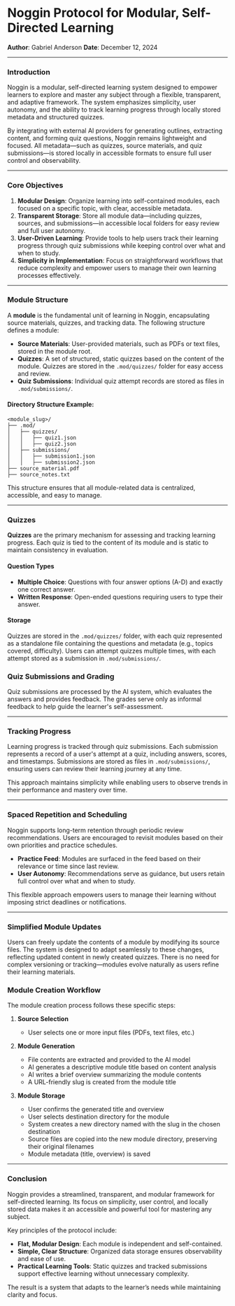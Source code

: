 # Noggin Protocol for Modular, Self-Directed Learning

**Author**: Gabriel Anderson
**Date**: December 12, 2024

---

### Introduction

Noggin is a modular, self-directed learning system designed to empower learners to explore and master any subject through a flexible, transparent, and adaptive framework. The system emphasizes simplicity, user autonomy, and the ability to track learning progress through locally stored metadata and structured quizzes.

By integrating with external AI providers for generating outlines, extracting content, and forming quiz questions, Noggin remains lightweight and focused. All metadata—such as quizzes, source materials, and quiz submissions—is stored locally in accessible formats to ensure full user control and observability.

---

### Core Objectives

1. **Modular Design**: Organize learning into self-contained modules, each focused on a specific topic, with clear, accessible metadata.
2. **Transparent Storage**: Store all module data—including quizzes, sources, and submissions—in accessible local folders for easy review and full user autonomy.
3. **User-Driven Learning**: Provide tools to help users track their learning progress through quiz submissions while keeping control over what and when to study.
4. **Simplicity in Implementation**: Focus on straightforward workflows that reduce complexity and empower users to manage their own learning processes effectively.

---

### Module Structure

A **module** is the fundamental unit of learning in Noggin, encapsulating source materials, quizzes, and tracking data. The following structure defines a module:

- **Source Materials**: User-provided materials, such as PDFs or text files, stored in the module root.
- **Quizzes**: A set of structured, static quizzes based on the content of the module. Quizzes are stored in the `.mod/quizzes/` folder for easy access and review.
- **Quiz Submissions**: Individual quiz attempt records are stored as files in `.mod/submissions/`.

#### Directory Structure Example:

```
<module_slug>/
├── .mod/
│   ├── quizzes/
│   │   ├── quiz1.json
│   │   ├── quiz2.json
│   ├── submissions/
│   │   ├── submission1.json
│   │   ├── submission2.json
├── source_material.pdf
├── source_notes.txt
```

This structure ensures that all module-related data is centralized, accessible, and easy to manage.

---

### Quizzes

**Quizzes** are the primary mechanism for assessing and tracking learning progress. Each quiz is tied to the content of its module and is static to maintain consistency in evaluation.

#### Question Types

- **Multiple Choice**: Questions with four answer options (A-D) and exactly one correct answer.
- **Written Response**: Open-ended questions requiring users to type their answer.

#### Storage

Quizzes are stored in the `.mod/quizzes/` folder, with each quiz represented as a standalone file containing the questions and metadata (e.g., topics covered, difficulty). Users can attempt quizzes multiple times, with each attempt stored as a submission in `.mod/submissions/`.

### Quiz Submissions and Grading

Quiz submissions are processed by the AI system, which evaluates the answers and provides feedback. The grades serve only as informal feedback to help guide the learner's self-assessment.

---

### Tracking Progress

Learning progress is tracked through quiz submissions. Each submission represents a record of a user's attempt at a quiz, including answers, scores, and timestamps. Submissions are stored as files in `.mod/submissions/`, ensuring users can review their learning journey at any time.

This approach maintains simplicity while enabling users to observe trends in their performance and mastery over time.

---

### Spaced Repetition and Scheduling

Noggin supports long-term retention through periodic review recommendations. Users are encouraged to revisit modules based on their own priorities and practice schedules.

- **Practice Feed**: Modules are surfaced in the feed based on their relevance or time since last review.
- **User Autonomy**: Recommendations serve as guidance, but users retain full control over what and when to study.

This flexible approach empowers users to manage their learning without imposing strict deadlines or notifications.

---

### Simplified Module Updates

Users can freely update the contents of a module by modifying its source files. The system is designed to adapt seamlessly to these changes, reflecting updated content in newly created quizzes. There is no need for complex versioning or tracking—modules evolve naturally as users refine their learning materials.

### Module Creation Workflow

The module creation process follows these specific steps:

1. **Source Selection**

    - User selects one or more input files (PDFs, text files, etc.)

2. **Module Generation**

    - File contents are extracted and provided to the AI model
    - AI generates a descriptive module title based on content analysis
    - AI writes a brief overview summarizing the module contents
    - A URL-friendly slug is created from the module title

3. **Module Storage**
    - User confirms the generated title and overview
    - User selects destination directory for the module
    - System creates a new directory named with the slug in the chosen destination
    - Source files are copied into the new module directory, preserving their original filenames
    - Module metadata (title, overview) is saved

---

### Conclusion

Noggin provides a streamlined, transparent, and modular framework for self-directed learning. Its focus on simplicity, user control, and locally stored data makes it an accessible and powerful tool for mastering any subject.

Key principles of the protocol include:

- **Flat, Modular Design**: Each module is independent and self-contained.
- **Simple, Clear Structure**: Organized data storage ensures observability and ease of use.
- **Practical Learning Tools**: Static quizzes and tracked submissions support effective learning without unnecessary complexity.

The result is a system that adapts to the learner’s needs while maintaining clarity and focus.
